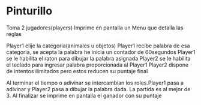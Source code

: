 # Pinturillo

Toma 2 jugadores(players)
Imprime en pantalla un Menu que detalla las reglas

Player1 elije la categoria(animales u objetos)
Player1 recibe palabra de esa categoria, se acepta la palabra he inicia un contador de 60segundos
Player1 se le habilita el raton para dibujar la palabra asignada
Player2 se le habilita el teclado para ingresar palabra proporcionada al Player1
Player2 dispone de intentos ilimitados pero estos reducen su puntaje final

Al terminar el tiempo o adivinar se intercambian los roles.Player1 pasa a adivinar y Player2 pasa a dibujar la palabra dada.
La partida es al mejor de 3.
Al finalizar se imprime en pantalla el ganador con su puntaje
